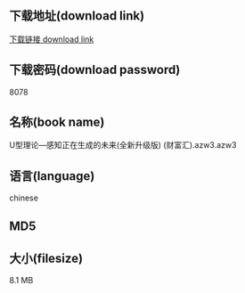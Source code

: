 ## 下载地址(download link)
[下载链接 download link](https://voluble-croquembouche-d321dc.netlify.app/?s=U%E5%9E%8B%E7%90%86%E8%AE%BA%E2%80%94%E6%84%9F%E7%9F%A5%E6%AD%A3%E5%9C%A8%E7%94%9F%E6%88%90%E7%9A%84%E6%9C%AA%E6%9D%A5%28%E5%85%A8%E6%96%B0%E5%8D%87%E7%BA%A7%E7%89%88%29+%28%E8%B4%A2%E5%AF%8C%E6%B1%87%29.azw3)

## 下载密码(download password)
8078

## 名称(book name)
U型理论—感知正在生成的未来(全新升级版) (财富汇).azw3.azw3

## 语言(language)
chinese

## MD5


## 大小(filesize)
8.1 MB

